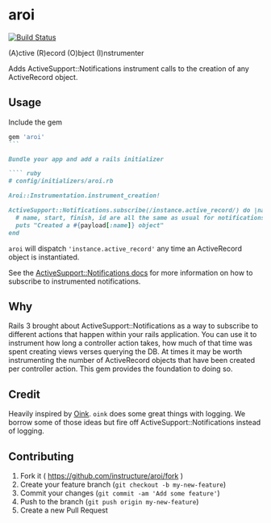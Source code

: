 # aroi

[![Build Status](https://travis-ci.org/instructure/aroi.svg)](https://travis-ci.org/instructure/aroi)

(A)ctive (R)ecord (O)bject (I)nstrumenter

Adds ActiveSupport::Notifications instrument calls to the creation of any
ActiveRecord object.

## Usage

Include the gem

```` ruby
gem 'aroi'
```

Bundle your app and add a rails initializer

```` ruby
# config/initializers/aroi.rb

Aroi::Instrumentation.instrument_creation!

ActiveSupport::Notifications.subscribe(/instance.active_record/) do |name, start, finish, id, payload|
  # name, start, finish, id are all the same as usual for notifications
  puts "Created a #{payload[:name]} object"
end
````

`aroi` will dispatch `'instance.active_record'` any time an ActiveRecord object is instantiated.

See the [ActiveSupport::Notifications
docs](http://api.rubyonrails.org/classes/ActiveSupport/Notifications.html) for
more information on how to subscribe to instrumented notifications.


## Why

Rails 3 brought about ActiveSupport::Notifications as a way to subscribe to
different actions that happen within your rails application. You can use it to
instrument how long a controller action takes, how much of that time was spent
creating views verses querying the DB. At times it may be worth instrumenting
the number of ActiveRecord objects that have been created per controller
action. This gem provides the foundation to doing so.


## Credit

Heavily inspired by [Oink](https://github.com/noahd1/oink). `oink` does some
great things with logging. We borrow some of those ideas but fire off
ActiveSupport::Notifications instead of logging.


## Contributing

1. Fork it ( https://github.com/instructure/aroi/fork )
2. Create your feature branch (`git checkout -b my-new-feature`)
3. Commit your changes (`git commit -am 'Add some feature'`)
4. Push to the branch (`git push origin my-new-feature`)
5. Create a new Pull Request
